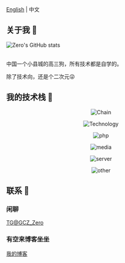 <!--切换语言-->

[English](https://github.com/Groupguanfang/groupguanfang/blob/main/EN_US.md)
|
中文

## 关于我 🌈
![Zero's GitHub stats](https://github-readme-stats.vercel.app/api?username=Groupguanfang&show_icons=true&theme=radical)  
<br>

中国一个小县城的高三狗，所有技术都是自学的。

除了技术向，还是个二次元😜

## 我的技术栈 📲

<div align="center">

![Chain](https://skillicons.dev/icons?perline=5&i=git,github)

![Technology](https://skillicons.dev/icons?perline=7&i=typescript,javascript,nodejs,jquery,html,css,sass,tailwind,md,vue,react,angular,svelte,astro,nest,nextjs,nuxtjs,webpack,babel,vite,prisma,rollupjs,sequelize,bootstrap,coffeescript,deno,electron,express)

![php](https://skillicons.dev/icons?perline=5&i=php,wordpress)

![media](https://skillicons.dev/icons?perline=4&i=ps,pr,ai,figma)

![server](https://skillicons.dev/icons?perline=8&i=linux,bash,nginx,postman,powershell,mysql,mongodb,redis)

![other](https://skillicons.dev/icons?perline=8&i=replit,cloudflare,codepen,atom,vscode,idea,vim)

</div>

## 联系 💬

### 闲聊

[TG@GCZ_Zero](http://t.me/GCZ_Zero)

### 有空来博客坐坐

[我的博客](https://blog.naily.cc)
